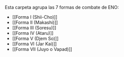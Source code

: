 Esta carpeta agrupa las 7 formas de combate de ENO:
- [[Forma I (Shii-Cho)]]
- [[Forma II (Makashi)]]
- [[Forma III (Soresu)]]
- [[Forma IV (Ataru)]]
- [[Forma V (Djem So)]]
- [[Forma VI (Jar Kai)]]
- [[Forma VII (Juyo o Vapad)]]
